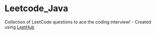# Leetcode_Java
Collection of LeetCode questions to ace the coding interview! - Created using [LeetHub](https://github.com/QasimWani/LeetHub)
